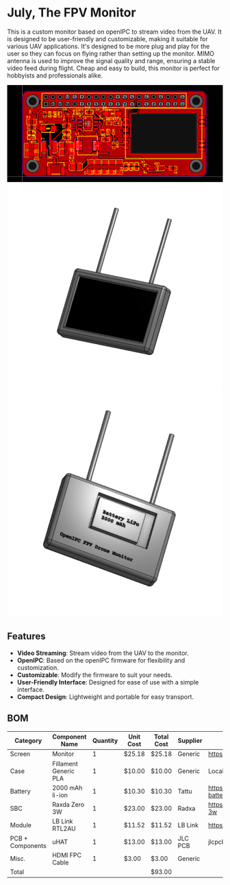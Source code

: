 # July, The FPV Monitor

This is a custom monitor based on openIPC to stream video from the UAV. It is designed to be user-friendly and customizable, making it suitable for various UAV applications. It's designed to be more plug and play for the user so they can focus on flying rather than setting up the monitor. MIMO antenna is used to improve the signal quality and range, ensuring a stable video feed during flight. Cheap and easy to build, this monitor is perfect for hobbyists and professionals alike.

![](./images//uhat_pcb.png)
![](./images//front_july.png)
![](./images//back_july.png)


## Features
- **Video Streaming**: Stream video from the UAV to the monitor.
- **OpenIPC**: Based on the openIPC firmware for flexibility and customization.
- **Customizable**: Modify the firmware to suit your needs.
- **User-Friendly Interface**: Designed for ease of use with a simple interface.
- **Compact Design**: Lightweight and portable for easy transport.

## BOM
|Category        |Component Name       |Quantity|Unit Cost|Total Cost|Supplier|Link                                                              |
|----------------|---------------------|--------|---------|----------|--------|------------------------------------------------------------------|
|Screen          |Monitor              |1       |$25.18   |$25.18    |Generic |https://www.aliexpress.com/item/1005007432461342.html             |
|Case            |Fillament Generic PLA|1       |$10.00   |$10.00    |Generic |Local/Amazon                                                      |
|Battery         |2000 mAh li-ion      |1       |$10.30   |$10.30    |Tattu   |https://robu.in/product/11-1v-2000mah-3c-3s1p-li-ion-battery-pack/|
|SBC             |Raxda Zero 3W        |1       |$23.00   |$23.00    |Radxa   |https://shop.allnetchina.cn/products/copy-of-radxa-zero-3w        |
|Module          |LB Link RTL2AU       |1       |$11.52   |$11.52    |LB Link |https://www.aliexpress.com/item/1005006486060233.html             |
|PCB + Components|uHAT                 |1       |$13.00   |$13.00    |JLC PCB |jlcpcb                                                            |
|Misc.           |HDMI FPC Cable       |1       |$3.00    |$3.00     |Generic |                                                                  |
|Total           |                     |        |         |$93.00    |        |                                                                  |


